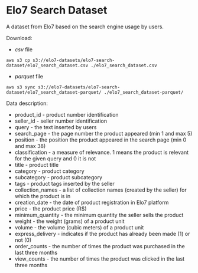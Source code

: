 # Elo7 Search Dataset

A dataset from Elo7 based on the search engine usage by users.

Download: 
- _csv_ file
```shel 
aws s3 cp s3://elo7-datasets/elo7-search-dataset/elo7_search_dataset.csv ./elo7_search_dataset.csv
```
- _parquet_ file
```shell
aws s3 sync s3://elo7-datasets/elo7-search-dataset/elo7_search_dataset-parquet/ ./elo7_search_dataset-parquet/
```

Data description: 

- product_id - product number identification  
- seller_id - seller number identification  
- query - the text inserted by users  
- search_page - the page number the product appeared (min 1 and max 5)  
- position - the position the product appeared in the search page (min 0 and max 38)
- classification - a measure of relevance. 1 means the product is relevant for the given query and 0 it is not  
- title - product title  
- category - product category  
- subcategory - product subcategory  
- tags - product tags inserted by the seller  
- collection_names - a list of collection names (created by the seller) for which the product is in  
- creation_date - the date of product registration in Elo7 platform  
- price - the product price (R$)  
- minimum_quantity - the minimum quantity the seller sells the product  
- weight - the weight (grams) of a product unit  
- volume - the volume (cubic meters) of a product unit  
- express_delivery - indicates if the product has already been made (1) or not (0)
- order_counts - the number of times the product was purchased in the last three months  
- view_counts - the number of times the product was clicked in the last three months  
